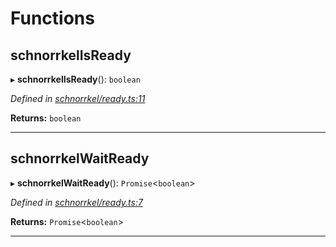 

# Functions

<a id="schnorrkelisready"></a>

##  schnorrkelIsReady

▸ **schnorrkelIsReady**(): `boolean`

*Defined in [schnorrkel/ready.ts:11](https://github.com/polkadot-js/common/blob/e397016/packages/util-crypto/src/schnorrkel/ready.ts#L11)*

**Returns:** `boolean`

___
<a id="schnorrkelwaitready"></a>

##  schnorrkelWaitReady

▸ **schnorrkelWaitReady**(): `Promise`<`boolean`>

*Defined in [schnorrkel/ready.ts:7](https://github.com/polkadot-js/common/blob/e397016/packages/util-crypto/src/schnorrkel/ready.ts#L7)*

**Returns:** `Promise`<`boolean`>

___

